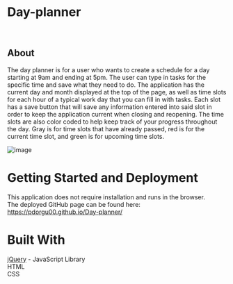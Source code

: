 # Day-planner
<br>

## About


The day planner is for a user who wants to create a schedule for a day starting at 9am and ending at 5pm.
The user can type in tasks for the specific time and save what they need to do.
The application has the current day and month displayed at the top of the page, as well as time slots for each hour of a typical work day that you can fill in with tasks. Each slot has a save button that will save any information entered into said slot in order to keep the application current when closing and reopening. The time slots are also color coded to help keep track of your progress throughout the day. Gray is for time slots that have already passed, red is for the current time slot, and green is for upcoming time slots.



![image](https://user-images.githubusercontent.com/56213571/80536785-e7694600-8970-11ea-90c3-6b016d51eaee.png)

# Getting Started and Deployment
This application does not require installation and runs in the browser. 
<br>
The deployed GitHub page can be found here: https://pdorgu00.github.io/Day-planner/


# Built With
[jQuery](https://jquery.com/) - JavaScript Library
<br>
HTML
<br>
CSS
